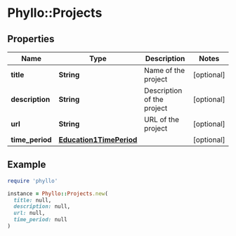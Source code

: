 # Phyllo::Projects

## Properties

| Name | Type | Description | Notes |
| ---- | ---- | ----------- | ----- |
| **title** | **String** | Name of the project | [optional] |
| **description** | **String** | Description of the project | [optional] |
| **url** | **String** | URL of the project | [optional] |
| **time_period** | [**Education1TimePeriod**](Education1TimePeriod.md) |  | [optional] |

## Example

```ruby
require 'phyllo'

instance = Phyllo::Projects.new(
  title: null,
  description: null,
  url: null,
  time_period: null
)
```

